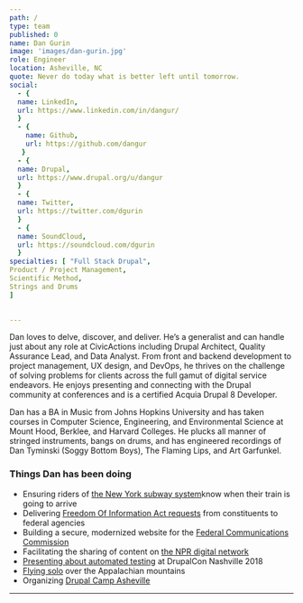 ```yaml
---
path: /
type: team
published: 0
name: Dan Gurin
image: 'images/dan-gurin.jpg'
role: Engineer
location: Asheville, NC
quote: Never do today what is better left until tomorrow.
social: 
  - {
  name: LinkedIn,
  url: https://www.linkedin.com/in/dangur/
  }
  - {
    name: Github,
    url: https://github.com/dangur
   }
  - {
  name: Drupal,
  url: https://www.drupal.org/u/dangur
  }
  - {
  name: Twitter,
  url: https://twitter.com/dgurin
  }
  - {
  name: SoundCloud,
  url: https://soundcloud.com/dgurin
  }
specialties: [ "Full Stack Drupal",
Product / Project Management,
Scientific Method,
Strings and Drums
]

  
---
```


Dan loves to delve, discover, and deliver. He’s a generalist and can handle just about any role at CivicActions including Drupal Architect, Quality Assurance Lead, and Data Analyst. From front and backend development to project management, UX design, and DevOps, he thrives on the challenge of solving problems for clients across the full gamut of digital service endeavors. He enjoys presenting and connecting with the Drupal community at conferences and is a certified Acquia Drupal 8 Developer.

Dan has a BA in Music from Johns Hopkins University and has taken courses in Computer Science, Engineering, and Environmental Science at Mount Hood, Berklee, and Harvard Colleges. He plucks all manner of stringed instruments, bangs on drums, and has engineered recordings of Dan Tyminski (Soggy Bottom Boys), The Flaming Lips, and Art Garfunkel.



### Things Dan has been doing
* Ensuring riders of [the New York subway system](https://dev.acquia.com/blog/using-drupal-8-and-aws-iot-to-power-digital-signage-for-new-yorks-subway-system/01/10/2018/20051?utm_source=drupal-newsletter&utm_medium=email&utm_campaign=drupal-newsletter-20181004)know when their train is going to arrive
* Delivering [Freedom Of Information Act requests](https://www.foia.gov/) from constituents to federal agencies
* Building a secure, modernized website for the [Federal Communications Commission](https://civicactions.com/case-study/fcc)
* Facilitating the sharing of content on [the NPR digital network](http://digitalservices.npr.org/topic/core-publisher)
* [Presenting about automated testing](https://events.drupal.org/nashville2018/sessions/sweet-test-suite) at DrupalCon Nashville 2018
* [Flying solo](https://photos.app.goo.gl/J2zCEP64FFhmTwRi7) over the Appalachian mountains
* Organizing [Drupal Camp Asheville](https://www.drupalasheville.com/)

-----------------------------------

